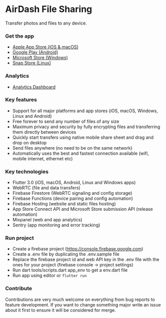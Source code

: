 # AirDash File Sharing

Transfer photos and files to any device.

### Get the app
- [Apple App Store (iOS & macOS)](https://apps.apple.com/se/app/airdash-file-sharing/id1596599922)
- [Google Play (Android)](https://play.google.com/store/apps/details?id=io.flown.airdash)
- [Microsoft Store (Windows)](https://apps.microsoft.com/store/detail/airdash/9NL9K7CSG30T)
- [Snap Store (Linux)](https://snapcraft.io/airdash)

### Analytics
- [Analytics Dashboard](https://mixpanel.com/p/XKeBKcwzQ5HjuUxuxHv934)

### Key features
- Support for all major platforms and app stores (iOS, macOS, Windows, Linux and Android)
- Free forever to send any number of files of any size
- Maximum privacy and security by fully encrypting files and transferring them directly between devices
- Quickly start transfers using native mobile share sheet and drag and drop on desktop
- Send files anywhere (no need to be on the same network)
- Automatically uses the best and fastest connection available (wifi, mobile internet, ethernet etc)

### Key technologies
- Flutter 3.0 (iOS, macOS, Android, Linux and Windows apps)
- WebRTC (file and data transfers)
- Firebase Firestore (WebRTC signaling and config storage)
- Firebase Functions (device pairing and config automation)
- Firebase Hosting (website and static files hosting)
- App Store Connect API and Microsoft Store submission API (release automation)
- Mixpanel (web and app analytics)
- Sentry (app monitoring and error tracking)

### Run project
- Create a firebase project (https://console.firebase.google.com)
- Create a .env file by duplicating the .env.sample file
- Replace the firebase project id and web API key in the .env file with the ones for your project (firebase console -> project settings)
- Run dart tools/scripts.dart app_env to get a env.dart file
- Run app using editor or `flutter run`

### Contribute
Contributions are very much welcome on everything from bug reports to feature development. If you
want to change something major write an issue about it first to ensure it will be considered for
merge.
